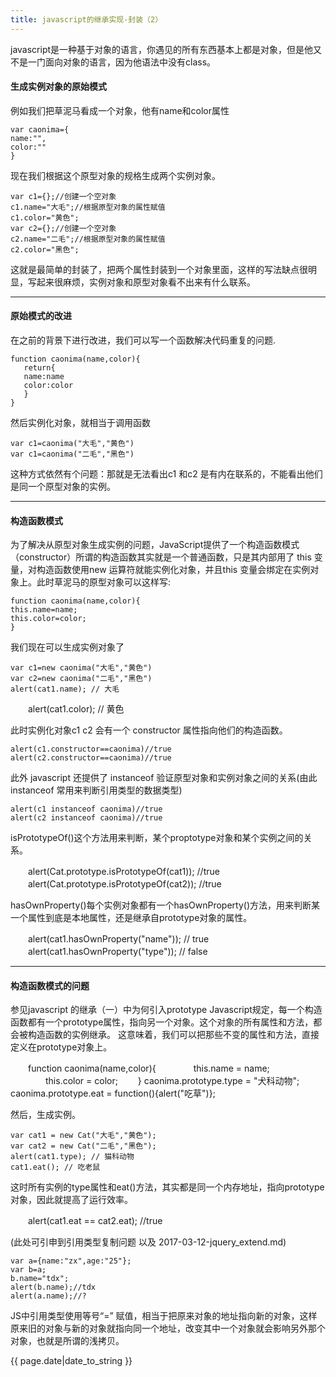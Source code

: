 ```yaml
---
title: javascript的继承实现-封装（2）
---
```


javascript是一种基于对象的语言，你遇见的所有东西基本上都是对象，但是他又不是一门面向对象的语言，因为他语法中没有class。

#### 生成实例对象的原始模式
例如我们把草泥马看成一个对象，他有name和color属性

	var caonima={
	name:"",
	color:""
	}

现在我们根据这个原型对象的规格生成两个实例对象。

	var c1={};//创建一个空对象
	c1.name="大毛";//根据原型对象的属性赋值
	c1.color="黄色";
	var c2={};//创建一个空对象
	c2.name="二毛";//根据原型对象的属性赋值
	c2.color="黑色";

这就是最简单的封装了，把两个属性封装到一个对象里面，这样的写法缺点很明显，写起来很麻烦，实例对象和原型对象看不出来有什么联系。

----------------------------------

#### 原始模式的改进
在之前的背景下进行改进，我们可以写一个函数解决代码重复的问题.

    function caonima(name,color){
       return{
       name:name
       color:color
       }
    }

然后实例化对象，就相当于调用函数

    var c1=caonima("大毛","黄色")
    var c1=caonima("二毛","黑色")

这种方式依然有个问题：那就是无法看出c1 和c2 是有内在联系的，不能看出他们是同一个原型对象的实例。

----------------------------------

#### 构造函数模式
为了解决从原型对象生成实例的问题，JavaScript提供了一个构造函数模式（constructor）所谓的构造函数其实就是一个普通函数，只是其内部用了 this 变量，对构造函数使用new 运算符就能实例化对象，并且this 变量会绑定在实例对象上。此时草泥马的原型对象可以这样写:

    function caonima(name,color){
    this.name=name;
    this.color=color;
    }

我们现在可以生成实例对象了

    var c1=new caonima("大毛","黄色")
    var c2=new caonima("二毛","黑色")
    alert(cat1.name); // 大毛
　　alert(cat1.color); // 黄色

此时实例化对象c1 c2 会有一个 constructor 属性指向他们的构造函数。

    alert(c1.constructor==caonima)//true
    alert(c2.constructor==caonima)//true

此外 javascript 还提供了 instanceof 验证原型对象和实例对象之间的关系(由此instanceof 常用来判断引用类型的数据类型)

	alert(c1 instanceof caonima)//true
	alert(c2 instanceof caonima)//true

isPrototypeOf()这个方法用来判断，某个proptotype对象和某个实例之间的关系。

　　alert(Cat.prototype.isPrototypeOf(cat1)); //true
　　alert(Cat.prototype.isPrototypeOf(cat2)); //true

hasOwnProperty()每个实例对象都有一个hasOwnProperty()方法，用来判断某一个属性到底是本地属性，还是继承自prototype对象的属性。

　　alert(cat1.hasOwnProperty("name")); // true
　　alert(cat1.hasOwnProperty("type")); // false

----------------------------------

#### 构造函数模式的问题
参见javascript 的继承（一）中为何引入prototype
Javascript规定，每一个构造函数都有一个prototype属性，指向另一个对象。这个对象的所有属性和方法，都会被构造函数的实例继承。
这意味着，我们可以把那些不变的属性和方法，直接定义在prototype对象上。

　　function caonima(name,color){
　　　　this.name = name;
　　　　this.color = color;
　　}
	 caonima.prototype.type = "犬科动物";
	 caonima.prototype.eat = function(){alert("吃草")};

然后，生成实例。

    var cat1 = new Cat("大毛","黄色");
    var cat2 = new Cat("二毛","黑色");
    alert(cat1.type); // 猫科动物
    cat1.eat(); // 吃老鼠

这时所有实例的type属性和eat()方法，其实都是同一个内存地址，指向prototype对象，因此就提高了运行效率。

　　alert(cat1.eat == cat2.eat); //true

(此处可引申到引用类型复制问题 以及 2017-03-12-jquery_extend.md)

    var a={name:"zx",age:"25"};
    var b=a;
    b.name="tdx";
    alert(b.name);//tdx
    alert(a.name);//?

JS中引用类型使用等号“=” 赋值，相当于把原来对象的地址指向新的对象，这样原来旧的对象与新的对象就指向同一个地址，改变其中一个对象就会影响另外那个对象，也就是所谓的浅拷贝。


{{ page.date|date_to_string }}
